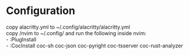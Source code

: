 # Configuration
copy alacritty.yml to ~/.config/alacritty/alacritty.yml <br />
copy /nvim to ~/.config/ and run the following inside nvim: <br />
	- :PlugInstall <br />
	- :CocInstall coc-sh coc-json coc-pyright coc-tsserver coc-rust-analyzer <br />


